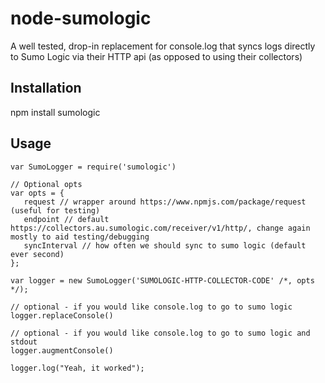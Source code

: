 # node-sumologic

A well tested, drop-in replacement for console.log that syncs logs directly to Sumo Logic via their
HTTP api (as opposed to using their collectors)

## Installation
npm install sumologic

## Usage

```
var SumoLogger = require('sumologic')

// Optional opts
var opts = {
   request // wrapper around https://www.npmjs.com/package/request (useful for testing)
   endpoint // default https://collectors.au.sumologic.com/receiver/v1/http/, change again mostly to aid testing/debugging
   syncInterval // how often we should sync to sumo logic (default ever second)
};

var logger = new SumoLogger('SUMOLOGIC-HTTP-COLLECTOR-CODE' /*, opts */);

// optional - if you would like console.log to go to sumo logic
logger.replaceConsole()

// optional - if you would like console.log to go to sumo logic and stdout
logger.augmentConsole()

logger.log("Yeah, it worked");
```
